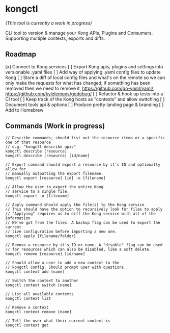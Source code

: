 # kongctl

*(This tool is currently a work in progress)*

CLI tool to version & manage your Kong APIs, Plugins and Consumers. Supporting multiple contexts, exports and diffs.

## Roadmap
 [x] Connect to Kong services
 [ ] Export Kong apis, plugins and settings into versionable .yaml files
 [ ] Add way of applying .yaml config files to update Kong
 [ ] Store a diff of local config files and what's on the remote so we can only make the requests for what has changed, if something has been removed then we need to remove it, https://github.com/go-yaml/yaml/, https://github.com/kylelemons/godebug/
 [ ] Refactor & hook up tests into a CI tool
 [ ] Keep track of the Kong hosts as "contexts" and allow switching
 [ ] Document tools api & options
 [ ] Produce pretty landing page & branding
 [ ] Add to Homebrew


## Commands (Work in progress)

```
// Describe commands; should list out the resource items or a specific one of that resource
// e.g. "kongctl describe apis"
kongctl describe [resource]
kongctl describe [resource] [id/name]

// Export command should export a resource by it's ID and optionally allow for
// manually outputting the export filename.
kongctl export [resource] [id] -o [filename]

// Allow the user to export the entire Kong
// service to a single file.
kongctl export -o [filename]

// Apply command should apply the file(s) to the Kong service
// This should have the option to recursively look for files to apply
// "Applying" requires us to diff the Kong service with all of the information
// We've got from the files. A backup flag can be used to export the current
// live configuration before importing a new one.
kongctl apply [filename/folder]

// Remove a resource by it's ID or name. A "disable" flag can be used
// for resources which can also be disabled, like a soft delete.
kongctl remove [resource] [id/name]

// Should allow a user to add a new context to the
// kongctl config. Should prompt user with questions.
kongctl context add [name]
    
// Switch the context to another
kongctl context switch [name]

// List all available contexts
kongctl context list

// Remove a context
kongctl context remove [name]

// Tell the user what their current context is
kongctl context get
```